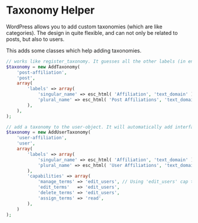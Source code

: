 # Taxonomy Helper

WordPress allows you to add custom taxonomies (which are like categories). The design in quite flexible, and can not only be related to posts, but also to users.

This adds some classes which help adding taxonomies.

```php
// works like register_taxonomy. It guesses all the other labels (in english).
$taxonomy = new AddTaxonomy(
	'post-affiliation',
	'post',
	array(
		'labels' => array(
			'singular_name' => esc_html( 'Affiliation', 'text_domain' ),
			'plural_name' => esc_html( 'Post Affiliations', 'text_domain' ),
		),
	),
);

// add a taxonomy to the user-object. It will automatically add interfaces to the backend to manage usercategories (wip).
$taxonomy = new AddUserTaxonomy(
	'user-affiliation',
	'user',
	array(
		'labels' => array(
			'singular_name' => esc_html( 'Affiliation', 'text_domain' ),
			'plural_name' => esc_html( 'User Affiliations', 'text_domain' ),
		),
		'capabilities' => array(
			'manage_terms' => 'edit_users', // Using 'edit_users' cap to keep this simple.
			'edit_terms'   => 'edit_users',
			'delete_terms' => 'edit_users',
			'assign_terms' => 'read',
		),
	)
);

```
